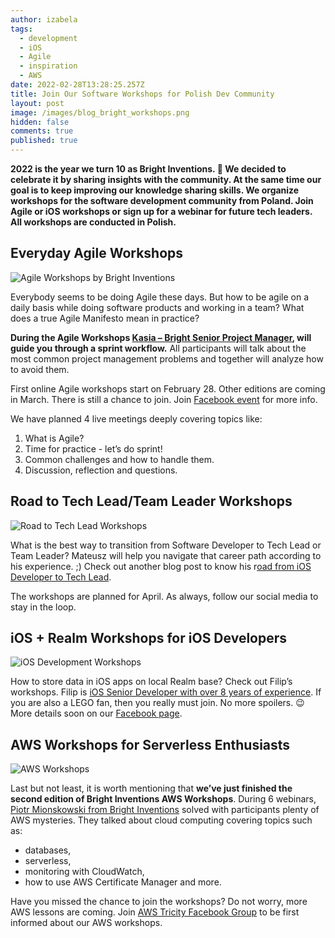 ```yaml
---
author: izabela
tags:
  - development
  - iOS
  - Agile
  - inspiration
  - AWS
date: 2022-02-28T13:28:25.257Z
title: Join Our Software Workshops for Polish Dev Community
layout: post
image: /images/blog_bright_workshops.png
hidden: false
comments: true
published: true
---
```

**2022 is the year we turn 10 as Bright Inventions. 🎉  We decided to celebrate it by sharing insights with the community. At the same time our goal is to keep improving our knowledge sharing skills. We organize workshops for the software development community from Poland. Join Agile or iOS workshops or sign up for a webinar for future tech leaders. All workshops are conducted in Polish.**

## Everyday Agile Workshops

![Agile Workshops by Bright Inventions](/images/agile_workshops.png)

Everybody seems to be doing Agile these days. But how to be agile on a daily basis while doing software products and working in a team? What does a true Agile Manifesto mean in practice?

**During the Agile Workshops [Kasia – Bright Senior Project Manager](/blog/meet-kasia-a-project-manager-and-an-academic-teacher/), will guide you through a sprint workflow.** All participants will talk about the most common project management problems and together will analyze how to avoid them.

First online Agile workshops start on February 28. Other editions are coming in March. There is still a chance to join. Join [Facebook event](https://www.facebook.com/events/306691164768288/) for more info. 

We have planned 4 live meetings deeply covering topics like:

1. What is Agile?
2. Time for practice - let’s do sprint!
3. Common challenges and how to handle them.
4. Discussion, reflection and questions.

## Road to Tech Lead/Team Leader Workshops

![Road to Tech Lead Workshops](/images/tech_lead_workshops.png)

What is the best way to transition from Software Developer to Tech Lead or Team Leader? Mateusz will help you navigate that career path according to his experience. ;) Check out another blog post to know his r[oad from iOS Developer to Tech Lead](/blog/responsibility-and-change-are-his-fuel-meet-mateusz/).

The workshops are planned for April. As always, follow our social media to stay in the loop.

## iOS + Realm Workshops for iOS Developers

![iOS Development Workshops](/images/ios_workshops.png)

How to store data in iOS apps on local Realm base? Check out Filip’s workshops. Filip is [iOS Senior Developer with over 8 years of experience](/blog/ios-developer-with-over-8-years-of-experience-meet-filip/). If you are also a LEGO fan, then you really must join. No more spoilers. 😉 More details soon on our [Facebook page](https://www.facebook.com/bright.inventions).

## AWS Workshops for Serverless Enthusiasts

![AWS Workshops](/images/aws_workshops.png)

Last but not least, it is worth mentioning that **we’ve just finished the second edition of Bright Inventions AWS Workshops**. During 6 webinars, [Piotr Mionskowski from Bright Inventions](/blog/piotr-team-leader-technology-evangelist/) solved with participants plenty of AWS mysteries. They talked about cloud computing covering topics such as:

* databases, 
* serverless, 
* monitoring with CloudWatch, 
* how to use AWS Certificate Manager and more.

Have you missed the chance to join the workshops? Do not worry, more AWS lessons are coming. Join [AWS Tricity Facebook Group](https://www.facebook.com/groups/679812723195646) to be first informed about our AWS workshops.
